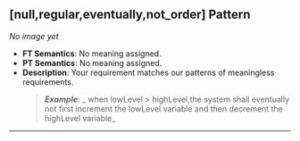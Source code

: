 ## [null,regular,eventually,not_order] Pattern
_No image yet_
 * **FT Semantics**: No meaning assigned.
 * **PT Semantics**: No meaning assigned.
 * **Description**: Your requirement matches our patterns of meaningless requirements.
   > **_Example_**: _  when lowLevel > highLevel,the system shall eventually not first  increment the lowLevel variable and then  decrement the highLevel variable_   
***
